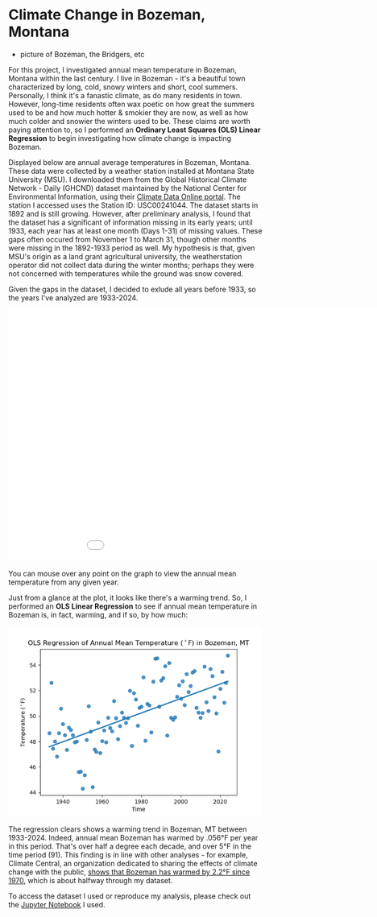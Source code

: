 # Climate Change in Bozeman, Montana

 - picture of Bozeman, the Bridgers, etc

For this project, I investigated annual mean temperature in Bozeman, Montana within the last century. I live in Bozeman - it's a beautiful town characterized by long, cold, snowy winters and short, cool summers. Personally, I think it's a fanastic climate, as do many residents in town. However, long-time residents often wax poetic on how great the summers used to be and how much hotter & smokier they are now, 
as well as how much colder and snowier the winters used to be. These claims are worth paying attention to, so I performed an **Ordinary Least Squares (OLS) Linear Regression** to begin investigating how climate change is impacting Bozeman.

Displayed below are annual average temperatures in Bozeman, Montana. These data were collected by a weather station installed at Montana State University (MSU). I downloaded them from the Global Historical Climate Network - Daily (GHCND) dataset maintained by the National Center for Environmental Information, using their [Climate Data Online portal](https://www.ncei.noaa.gov/cdo-web/search?datasetid=GHCND). The station I accessed uses the Station ID: USC00241044. The dataset starts in 1892 and is still growing. However, after preliminary analysis, I found that the dataset has a significant of information missing in its early years; until 1933, each year has at least one month (Days 1-31) of missing values. These gaps often occured from November 1 to March 31, though other months were missing in the 1892-1933 period as well. My hypothesis is that, given MSU's origin as a land grant agricultural university, the weatherstation operator did not collect data during the winter months; perhaps they were not concerned with temperatures while the ground was snow covered.

Given the gaps in the dataset, I decided to exlude all years before 1933, so the years I've analyzed are 1933-2024.

<embed type="text/html" src="projects/02-climate-change/bzn_t_ann_plot_int.html" width="1000" height="500">

You can mouse over any point on the graph to view the annual mean temperature from any given year.

Just from a glance at the plot, it looks like there's a warming trend. So, I performed an **OLS Linear Regression** to see if annual mean temperature in Bozeman is, in fact, warming, and if so, by how much:

<img src="projects/02-climate-change/bzn_plot_linreg.png" alt="OLS Linear Regression trend of Annual Mean Temperature (&degF) in Bozeman, MT">

The regression clears shows a warming trend in Bozeman, MT between 1933-2024. Indeed, annual mean Bozeman has warmed by .056&deg;F per year in this period. 
That's over half a degree each decade, and over 5&deg;F in the time period (91).
This finding is in line with other analyses - for example, Climate Central, an organization dedicated to sharing the effects of climate change with the public, 
[shows that Bozeman has warmed by 2.2&deg;F since 1970](https://www.climatecentral.org/climate-local/41399), which is about halfway through my dataset.

To access the dataset I used or reproduce my analysis, please check out the [Jupyter Notebook](projects/02-climate-change/Climate-Coding-Challenge_Bozeman.ipynb) I used.


